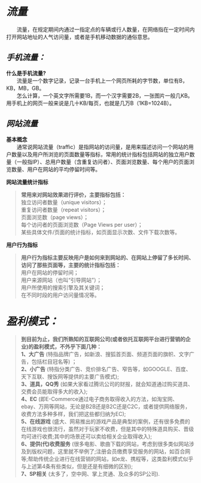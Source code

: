 # ***流量***  
&emsp;&emsp;流量，在规定期间内通过一指定点的车辆或行人数量，在网络指在一定时间内打开网站地址的人气访问量，或者是手机移动数据的通俗意思。

## ***手机流量：***  
**什么是手机流量?**  
&emsp;&emsp;流量是一个数字记录，记录一台手机上一个网页所耗的字节数，单位有B，KB，MB，GB。  
&emsp;&emsp;怎么计算，一个英文字所需要1B，而一个汉字需要2B，一张图片一般几KB。用手机上的网页一般来说是几十KB/每页，也就是几万B（1KB=1024B）。

## ***网站流量***
**基本概念**  
&emsp;&emsp;通常说网站流量（traffic）是指网站的访问量，是用来描述访问一个网站的用户数量以及用户所浏览的页面数量等指标，常用的统计指标包括网站的独立用户数量（一般指IP）、总用户数量（含重复访问者）、页面浏览数量、每个用户的页面浏览数量、用户在网站的平均停留时间等。

**网站流量统计指标**  
> **常用来对网站效果进行评价，主要指标包括：**  
独立访问者数量（unique visitors）；  
重复访问者数量（repeat visitors）；  
页面浏览数（page views）；  
每个访问者的页面浏览数（Page Views per user）；  
某些具体文件/页面的统计指标，如页面显示次数、文件下载次数等。  

**用户行为指标**  
> **用户行为指标主要反映用户是如何来到网站的、在网站上停留了多长时间、访问了那些页面等，主要的统计指标包括：**  
用户在网站的停留时间；  
用户来源网站（也叫“引导网站”）；  
用户所使用的搜索引擎及其关键词；  
在不同时段的用户访问量情况等。


# ***盈利模式：***
>**到目前为止，我们所熟知的互联网公司(或者依托互联网平台进行营销的企业)的盈利模式，不外乎下面几种：**  
**1、大广告** (特指品牌广告，如新浪、搜狐首页面、频道页面的旗帜、文字广告，包括栏目冠名等) ；  
**2、小广告** (特指分类广告、竞价排名广告、窄告等，如GOOGLE、百度、天下互联、搜饭网等提供的主要广告模式);  
**3、道具，QQ秀** (如果大家看过腾讯公司的财报，就会知道通过购买道具、交费会员能取得多大的收入);  
**4、EC** (即E-Commerce通过电子商务取得收入的方法，如淘宝网、ebay、万网等网站，无论是B2B还是B2C还是C2C，或者提供网络服务，收费方法多种多样，我们把这些都归纳为EC);  
**5、在线游戏** (盛大、网易推出的游戏产品是典型的案例，还有很多免费的在线游戏也很流行，虽然对于玩家不收费，但是其中的特殊道具购买、晋级均可进行收费;其中的场景还可以卖给相关企业取得收入);  
**6、提供(代)收费服务** (很多电影、歌曲下载的网站，考虑到很多类似网站涉及到版权问题，这里就不举例了;注册会员缴费享受服务的网站，如百合网等;帮助传统企业进行在线营销的网站，如e龙、携程等，这类盈利模式似乎与上述第4条有些类似，但是还是有细微的区别);  
**7、SP相关** (太多了，空中网、掌上灵通、及众多的SP公司).  
